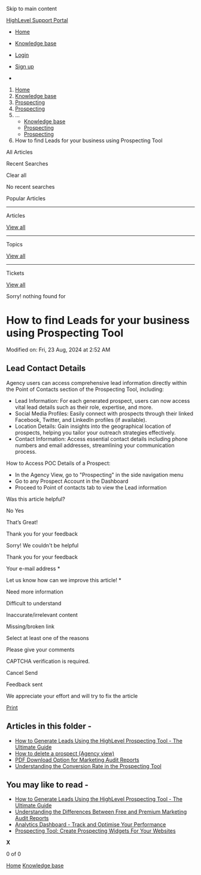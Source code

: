 Skip to main content

[ HighLevel Support Portal ](https://help.gohighlevel.com)

  * [ Home ](/support/home)
  * [ Knowledge base ](/support/solutions)

  * [Login](/support/login)
  * [Sign up](/support/signup)
  * 

  1. [Home](/support/home)
  2. [Knowledge base](/support/solutions)
  3. [Prospecting](/support/solutions/48000456113)
  4. [Prospecting](/support/solutions/folders/48000690261)
  5. ... 
     * [Knowledge base](/support/solutions)
     * [Prospecting](/support/solutions/48000456113)
     * [Prospecting](/support/solutions/folders/48000690261)
  6. How to find Leads for your business using Prospecting Tool

All  Articles 

Recent Searches

Clear all

No recent searches

Popular Articles

* * *

Articles

[View all](/support/search/solutions)

* * *

Topics

[View all](/support/search/topics)

* * *

Tickets

[View all](/support/search/tickets)

Sorry! nothing found for   

# How to find Leads for your business using Prospecting Tool

Modified on: Fri, 23 Aug, 2024 at 2:52 AM

## **Lead Contact Details**

Agency users can access comprehensive lead information directly within the Point of Contacts section of the Prospecting Tool, including: 

  *  Lead Information: For each generated prospect, users can now access vital lead details such as their role, expertise, and more.
  * Social Media Profiles: Easily connect with prospects through their linked Facebook, Twitter, and LinkedIn profiles (if available).
  * Location Details: Gain insights into the geographical location of prospects, helping you tailor your outreach strategies effectively.
  * Contact Information: Access essential contact details including phone numbers and email addresses, streamlining your communication process.

 How to Access POC Details of a Prospect:

  * In the Agency View, go to "Prospecting" in the side navigation menu
  * Go to any Prospect Account in the Dashboard
  * Proceed to Point of contacts tab to view the Lead information

[](https://youtu.be/HQV2zJ04B0Y)

Was this article helpful?

No  Yes 

That’s Great!

Thank you for your feedback

Sorry! We couldn't be helpful

Thank you for your feedback

Your e-mail address *

Let us know how can we improve this article! *

Need more information 

Difficult to understand 

Inaccurate/irrelevant content 

Missing/broken link 

Select at least one of the reasons 

Please give your comments 

CAPTCHA verification is required. 

Cancel  Send 

Feedback sent

We appreciate your effort and will try to fix the article

[Print](javascript:print\(\))

## Articles in this folder -

  * [How to Generate Leads Using the HighLevel Prospecting Tool - The Ultimate Guide](/support/solutions/articles/48001231875-how-to-generate-leads-using-the-highlevel-prospecting-tool-the-ultimate-guide)
  * [How to delete a prospect (Agency view)](/support/solutions/articles/155000000584-how-to-delete-a-prospect-agency-view-)
  * [PDF Download Option for Marketing Audit Reports](/support/solutions/articles/155000001065-pdf-download-option-for-marketing-audit-reports)
  * [Understanding the Conversion Rate in the Prospecting Tool](/support/solutions/articles/155000001355-understanding-the-conversion-rate-in-the-prospecting-tool)

## You may like to read -

  * [How to Generate Leads Using the HighLevel Prospecting Tool - The Ultimate Guide](/support/solutions/articles/48001231875-how-to-generate-leads-using-the-highlevel-prospecting-tool-the-ultimate-guide)
  * [Understanding the Differences Between Free and Premium Marketing Audit Reports](/support/solutions/articles/155000002405-understanding-the-differences-between-free-and-premium-marketing-audit-reports)
  * [Analytics Dashboard - Track and Optimise Your Performance](/support/solutions/articles/155000004044-analytics-dashboard-track-and-optimise-your-performance)
  * [Prospecting Tool: Create Prospecting Widgets For Your Websites](/support/solutions/articles/155000002737-prospecting-tool-create-prospecting-widgets-for-your-websites)

**X**

0 of 0 []()

[Home](/support/home) [Knowledge base](/support/solutions)
